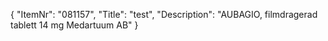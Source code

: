 {
  "ItemNr": "081157",
  "Title": "test",
  "Description": "AUBAGIO, filmdragerad tablett 14 mg Medartuum AB"
}